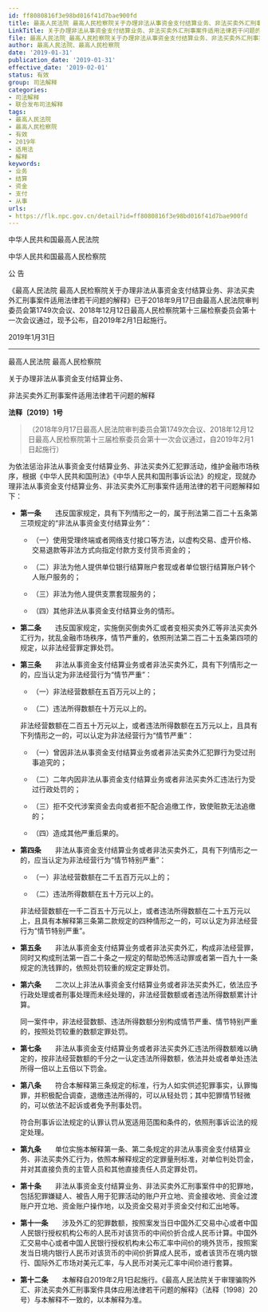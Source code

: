 ```yaml
---
id: ff8080816f3e98bd016f41d7bae900fd
title: 最高人民法院 最高人民检察院关于办理非法从事资金支付结算业务、非法买卖外汇刑事案件适用法律若干问题的解释
LinkTitle: 关于办理非法从事资金支付结算业务、非法买卖外汇刑事案件适用法律若干问题的解释
file: 最高人民法院_最高人民检察院关于办理非法从事资金支付结算业务、非法买卖外汇刑事案件适用法律若干问题的解释_20190131_ff8080816f3e98bd016f41d7bae900fd.docx
author: 最高人民法院、最高人民检察院
date: '2019-01-31'
publication_date: '2019-01-31'
effective_date: '2019-02-01'
status: 有效
group: 司法解释
categories:
- 司法解释
- 联合发布司法解释
tags:
- 最高人民法院
- 最高人民检察院
- 有效
- 2019年
- 适用法
- 解释
keywords:
- 业务
- 结算
- 资金
- 支付
- 从事
urls:
- https://flk.npc.gov.cn/detail?id=ff8080816f3e98bd016f41d7bae900fd
---
```


中华人民共和国最高人民法院

中华人民共和国最高人民检察院

公 告

《最高人民法院 最高人民检察院关于办理非法从事资金支付结算业务、非法买卖外汇刑事案件适用法律若干问题的解释》已于2018年9月17日由最高人民法院审判委员会第1749次会议、2018年12月12日最高人民检察院第十三届检察委员会第十一次会议通过，现予公布，自2019年2月1日起施行。

2019年1月31日

---

最高人民法院 最高人民检察院

关于办理非法从事资金支付结算业务、

非法买卖外汇刑事案件适用法律若干问题的解释

**法释〔2019〕1号**

> （2018年9月17日最高人民法院审判委员会第1749次会议、2018年12月12日最高人民检察院第十三届检察委员会第十一次会议通过，自2019年2月1日起施行）

为依法惩治非法从事资金支付结算业务、非法买卖外汇犯罪活动，维护金融市场秩序，根据《中华人民共和国刑法》《中华人民共和国刑事诉讼法》的规定，现就办理非法从事资金支付结算业务、非法买卖外汇刑事案件适用法律的若干问题解释如下：

- **第一条**　　违反国家规定，具有下列情形之一的，属于刑法第二百二十五条第三项规定的“非法从事资金支付结算业务”：

  - （一）使用受理终端或者网络支付接口等方法，以虚构交易、虚开价格、交易退款等非法方式向指定付款方支付货币资金的；

  - （二）非法为他人提供单位银行结算账户套现或者单位银行结算账户转个人账户服务的；

  - （三）非法为他人提供支票套现服务的；

  - （四）其他非法从事资金支付结算业务的情形。

- **第二条**　　违反国家规定，实施倒买倒卖外汇或者变相买卖外汇等非法买卖外汇行为，扰乱金融市场秩序，情节严重的，依照刑法第二百二十五条第四项的规定，以非法经营罪定罪处罚。

- **第三条**　　非法从事资金支付结算业务或者非法买卖外汇，具有下列情形之一的，应当认定为非法经营行为“情节严重”：

  - （一）非法经营数额在五百万元以上的；

  - （二）违法所得数额在十万元以上的。

  非法经营数额在二百五十万元以上，或者违法所得数额在五万元以上，且具有下列情形之一的，可以认定为非法经营行为“情节严重”：

  - （一）曾因非法从事资金支付结算业务或者非法买卖外汇犯罪行为受过刑事追究的；

  - （二）二年内因非法从事资金支付结算业务或者非法买卖外汇违法行为受过行政处罚的；

  - （三）拒不交代涉案资金去向或者拒不配合追缴工作，致使赃款无法追缴的；

  - （四）造成其他严重后果的。

- **第四条**　　非法从事资金支付结算业务或者非法买卖外汇，具有下列情形之一的，应当认定为非法经营行为“情节特别严重”：

  - （一）非法经营数额在二千五百万元以上的；

  - （二）违法所得数额在五十万元以上的。

  非法经营数额在一千二百五十万元以上，或者违法所得数额在二十五万元以上，且具有本解释第三条第二款规定的四种情形之一的，可以认定为非法经营行为“情节特别严重”。

- **第五条**　　非法从事资金支付结算业务或者非法买卖外汇，构成非法经营罪，同时又构成刑法第一百二十条之一规定的帮助恐怖活动罪或者第一百九十一条规定的洗钱罪的，依照处罚较重的规定定罪处罚。

- **第六条**　　二次以上非法从事资金支付结算业务或者非法买卖外汇，依法应予行政处理或者刑事处理而未经处理的，非法经营数额或者违法所得数额累计计算。

  同一案件中，非法经营数额、违法所得数额分别构成情节严重、情节特别严重的，按照处罚较重的数额定罪处罚。

- **第七条**　　非法从事资金支付结算业务或者非法买卖外汇违法所得数额难以确定的，按非法经营数额的千分之一认定违法所得数额，依法并处或者单处违法所得一倍以上五倍以下罚金。

- **第八条**　　符合本解释第三条规定的标准，行为人如实供述犯罪事实，认罪悔罪，并积极配合调查，退缴违法所得的，可以从轻处罚；其中犯罪情节轻微的，可以依法不起诉或者免予刑事处罚。

  符合刑事诉讼法规定的认罪认罚从宽适用范围和条件的，依照刑事诉讼法的规定处理。

- **第九条**　　单位实施本解释第一条、第二条规定的非法从事资金支付结算业务、非法买卖外汇行为，依照本解释规定的定罪量刑标准，对单位判处罚金，并对其直接负责的主管人员和其他直接责任人员定罪处罚。

- **第十条**　　非法从事资金支付结算业务、非法买卖外汇刑事案件中的犯罪地，包括犯罪嫌疑人、被告人用于犯罪活动的账户开立地、资金接收地、资金过渡账户开立地、资金账户操作地，以及资金交易对手资金交付和汇出地等。

- **第十一条**　　涉及外汇的犯罪数额，按照案发当日中国外汇交易中心或者中国人民银行授权机构公布的人民币对该货币的中间价折合成人民币计算。中国外汇交易中心或者中国人民银行授权机构未公布汇率中间价的境外货币，按照案发当日境内银行人民币对该货币的中间价折算成人民币，或者该货币在境内银行、国际外汇市场对美元汇率，与人民币对美元汇率中间价进行套算。

- **第十二条**　　本解释自2019年2月1日起施行。《最高人民法院关于审理骗购外汇、非法买卖外汇刑事案件具体应用法律若干问题的解释》（法释〔1998〕20号）与本解释不一致的，以本解释为准。
